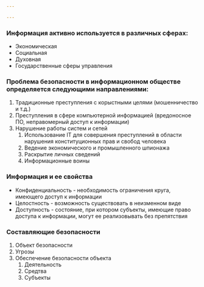 ```yaml
---

---
```

### Информация активно используется в различных сферах:
- Экономическая
- Социальная
- Духовная
- Государственные сферы управления
### Проблема безопасности в информационном обществе определяется следующими направлениями:
1. Традиционные преступления с корыстными целями (мошенничество и т.д.)
2. Преступления в сфере компьютерной информацией (вредоносное ПО, неправомерный доступ к информации)
3. Нарушение работы систем и сетей
	1. Использование IT для совершения преступлений в области нарушения конституционных прав и свобод человека
	2. Ведение экономического и промышленного шпионажа
	3. Раскрытие личных сведений
	4. Информационные воины
### Информация и ее свойства
- Конфиденциальность - необходимость ограничения круга, имеющего доступ к информации
- Целостность - возможность существовать в неизменном виде
- Доступность - состояние, при котором субъекты, имеющие право доступа к информации, могут ее реализовывать без препятствия
### Составляющие безопасности
1. Объект безопасности
2. Угрозы
3. Обеспечение безопасности объекта
	1. Деятельность
	2. Средтва
	3. Субъекты

